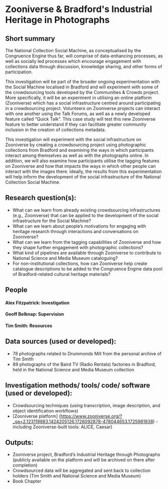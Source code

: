 # Zooniverse & Bradford's Industrial Heritage in Photographs


## Short summary
The National Collection Social Machine, as conceptualised by the Congruence Engine thus far, will comprise of data-enhancing processes, as well as socially led processes which encourage engagement with collections data through discussion, knowledge sharing, and other forms of participation. 

This investigation will be part of the broader ongoing experimentation with the Social Machine localised in Bradford and will experiment with some of the crowdsourcing tools developed by the Communities & Crowds project. More specifically, it will be an experiment in utilising an online platform (Zooniverse) which has a social infrastructure centred around participating in a crowdsourcing project. Volunteers on Zooniverse projects can interact with one another using the Talk Forums, as well as a newly developed feature called “Quick Talk”. This case study will test this new Zooniverse feature to better understand if they can facilitate greater community inclusion in the creation of collections metadata.

This investigation will experiment with the social infrastructure on Zooniverse by creating a crowdsourcing project using photographic collections from Bradford and examining the ways in which participants interact among themselves as well as with the photographs online. In addition, we will also examine how participants utilise the tagging features on Zooniverse and how that impacts the ways in which other people can interact with the images there. Ideally, the results from this experimentation will help inform the development of the social infrastructure of the National Collection Social Machine. 



## Research question(s):


- What can we learn from already existing crowdsourcing infrastructures (e.g., Zooniverse) that can be applied to the development of the social infrastructure for the Social Machine?
- What can we learn about people’s motivations for engaging with heritage research through interactions and conversations on Zooniverse?
- What can we learn from the tagging capabilities of Zooniverse and how they shape further engagement with photographic collections?
- What kind of pipelines are available through Zooniverse to contribute to National Science and Media Museum cataloguing?
- For non-institutional collections, how can Zooniverse help create catalogue descriptions to be added to the Congruence Engine data pool of Bradford-related cultural heritage materials?


## People

#### Alex Fitzpatrick: Investigation
#### Geoff Belknap: Supervision
#### Tim Smith: Resources


## Data sources (used or developed):
- 78 photographs related to Drummonds Mill from the personal archive of Tim Smith
- 89 photographs of the Baird TV (Radio Rentals) factories in Bradford, held in the National Science and Media Museum collection


## Investigation methods/ tools/ code/ software (used or developed):
- Crowdsourcing techniques (using transcription, image description, and object identification workflows) 
- [Zooniverse platform] (https://www.zooniverse.org/?_ga=2.123119883.1424205126.1726092878-478044653.1725981938) - including Zooniverse-built tools: ALICE, Caesar)

## Outputs:
- Zooniverse project, Bradford’s Industrial Heritage through Photographs (publicly available on the platform and will be archived on there after completion)
- Crowdsourced data will be aggregated and sent back to collection holders (Tim Smith and National Science and Media Museum)
- Book Chapter

